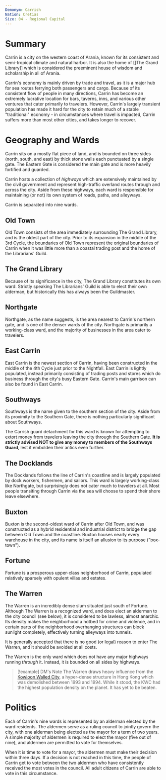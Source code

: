 ```yaml
---
Demonym: Carrish
Nation: Cretias
Size: 04 - Regional Capital
---
```

# Summary
Carrin is a city on the western coast of Arania, known for its consistent and semi-tropical climate and natural harbor. It is also the home of [[The Grand Library]] which is considered the preeminent house of wisdom and scholarship in all of Arania. 

Carrin's economy is mainly driven by trade and travel, as it is a major hub for sea routes ferrying both passengers and cargo. Because of its consistent flow of people in many directions, Carrin has become an extremely lucrative location for bars, taverns, inns, and various other ventures that cater primarily to travelers. However, Carrin's largely transient population has made it hard for the city to retain much of a stable "traditional" economy - in circumstances where travel is impacted, Carrin suffers more than most other cities, and takes longer to recover. 

# Geography and Wards
Carrin sits on a mostly flat piece of land, and is bounded on three sides (north, south, and east) by thick stone walls each punctuated by a single gate. The Eastern Gate is considered the main gate and is more heavily fortified and guarded. 

Carrin hosts a collection of *highways* which are extensively maintained by the civil government and represent high-traffic overland routes through and across the city. Aside from these highways, each ward is responsible for maintaining (or not) its own system of roads, paths, and alleyways. 

Carrin is separated into nine wards.

## Old Town
Old Town consists of the area immediately surrounding The Grand Library, and is the oldest part of the city. Prior to its expansion in the middle of the 3rd Cycle, the boundaries of Old Town represent the original boundaries of Carrin when it was little more than a coastal trading post and the home of the Librarians' Guild. 
## The Grand Library
Because of its significance in the city, The Grand Library constitutes its own ward. Strictly speaking The Librarians' Guild is able to elect their own alderman, but historically this has always been the Guildmaster. 
## Northgate
Northgate, as the name suggests, is the area nearest to Carrin's northern gate, and is one of the denser wards of the city. Northgate is primarily a working-class ward, and the majority of businesses in the area cater to travelers. 
## East Carrin
East Carrin is the newest section of Carrin, having been constructed in the middle of the 4th Cycle just prior to the Nightfall. East Carrin is lightly populated, instead primarily consisting of trading posts and stores which do business through the city's busy Eastern Gate. Carrin's main garrison can also be found in East Carrin. 
## Southways
Southways is the name given to the southern section of the city. Aside from its proximity to the Southern Gate, there is nothing particularly significant about Southways.

The Carrish guard detachment for this ward is known for attempting to extort money from travelers leaving the city through the Southern Gate. **It is strictly advised NOT to give any money to members of the Southways Guard**, lest it embolden their antics even further.
## The Docklands
The Docklands follows the line of Carrin's coastline and is largely populated by dock workers, fishermen, and sailors. This ward is largely working-class like Northgate, but surprisingly does not cater much to travelers at all. Most people transiting through Carrin via the sea will choose to spend their shore leave elsewhere.
## Buxton
Buxton is the second-oldest ward of Carrin after Old Town, and was constructed as a hybrid residential and industrial district to bridge the gap between Old Town and the coastline. Buxton houses nearly every warehouse in the city, and its name is itself an allusion to its purpose ("box-town"). 
## Fortune
Fortune is a prosperous upper-class neighborhood of Carrin, populated relatively sparsely with opulent villas and estates. 
## The Warren
The Warren is an incredibly dense slum situated just south of Fortune. Although The Warren is a recognized ward, and does elect an alderman to the city council (see below), it is considered to be lawless, almost anarchic. Its density makes the neighborhood a hotbed for crime and violence, and in certain parts of the neighborhood overhanging structures can block sunlight completely, effectively turning alleyways into tunnels. 

It is generally accepted that there is no good (or legal) reason to enter The Warren, and it should be avoided at all costs. 

The Warren is the only ward which does not have any major highways running *through* it. Instead, it is bounded on all sides by highways. 
> [!example] DM's Note
> The Warren draws heavy influence from the [Kowloon Walled City](https://en.wikipedia.org/wiki/Kowloon_Walled_City), a hyper-dense structure in Hong Kong which was demolished between 1993 and 1994. 
> While it stood, the KWC had the highest population density on the planet. It has yet to be beaten. 


# Politics
Each of Carrin's nine wards is represented by an alderman elected by the ward residents. The aldermen serve as a ruling council to jointly govern the city, with one alderman being elected as the mayor for a term of two years. A simple majority of aldermen is required to elect the mayor (five out of nine), and aldermen are permitted to vote for themselves. 

When it is time to vote for a mayor, the aldermen must make their decision within three days. If a decision is not reached in this time, the people of Carrin get to vote between the two aldermen who have consistently received the most votes in the council. All adult citizens of Carrin are able to vote in this circumstance. 
